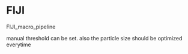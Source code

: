 # FIJI
FIJI_macro_pipeline


manual threshold can be set.
also the particle size should be optimized everytime
